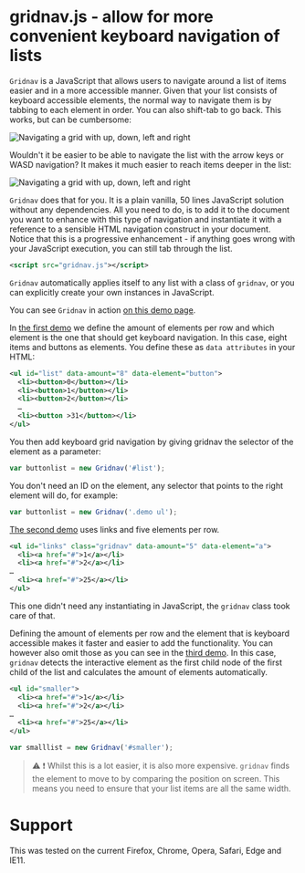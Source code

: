 # gridnav.js - allow for more convenient keyboard navigation of lists

```Gridnav``` is a JavaScript that allows users to navigate around a list of items easier and in a more accessible manner. Given that your list consists of keyboard accessible elements, the normal way to navigate them is by tabbing to each element in order. You can also shift-tab to go back. This works, but can be cumbersome:

![Navigating a grid with up, down, left and right](images/tabbing.gif)

Wouldn't it be easier to be able to navigate the list with the arrow keys or WASD navigation? It makes it much easier to reach items deeper in the list:

![Navigating a grid with up, down, left and right](images/grid.gif)

```Gridnav``` does that for you. It is a plain vanilla, 50 lines JavaScript solution without any dependencies. All you need to do, is to add it to the document you want to enhance with this type of navigation and instantiate it with a reference to a sensible HTML navigation construct in your document. Notice that this is a progressive enhancement - if anything goes wrong with your JavaScript execution, you can still tab through the list.

```xml
<script src="gridnav.js"></script>
```

```Gridnav``` automatically applies itself to any list with a class of ```gridnav```, or you can explicitly create your own instances in JavaScript.

You can see ```Gridnav``` in action [on this demo page](https://codepo8.github.io/gridnav/#list).

In [the first demo](https://codepo8.github.io/gridnav/#list) we define the amount of elements per row and which element is the one that should get keyboard navigation. In this case, eight items and buttons as elements. You define these as ```data attributes``` in your HTML:

```xml
<ul id="list" data-amount="8" data-element="button">
  <li><button>0</button></li>
  <li><button>1</button></li>
  <li><button>2</button></li>
  …
  <li><button >31</button></li>
</ul>
```
You then add keyboard grid navigation by giving gridnav the selector of the element as a parameter:

```javascript
var buttonlist = new Gridnav('#list');
```

You don't need an ID on the element, any selector that points to the right element will do, for example:

```javascript
var buttonlist = new Gridnav('.demo ul');
```

[The second demo](https://codepo8.github.io/gridnav/#links) uses links and five elements per row.

```xml
<ul id="links" class="gridnav" data-amount="5" data-element="a">
  <li><a href="#">1</a></li>
  <li><a href="#">2</a></li>
…
  <li><a href="#">25</a></li>
</ul>
```

This one didn't need any instantiating in JavaScript, the ```gridnav``` class took care of that.

Defining the amount of elements per row and the element that is keyboard accessible makes it faster and easier to add the functionality. You can however also omit those as you can see in the [third demo](https://codepo8.github.io/gridnav/#smaller). In this case, ```gridnav``` detects the interactive element as the first child node of the first child of the list and calculates the amount of elements automatically.

```xml
<ul id="smaller">
  <li><a href="#">1</a></li>
  <li><a href="#">2</a></li>
…
  <li><a href="#">25</a></li>
</ul>
```
```javascript
var smalllist = new Gridnav('#smaller');
```
> :warning: :exclamation: Whilst this is a lot easier, it is also more expensive. ```gridnav``` finds the element to move to by comparing the position on screen. This means you need to ensure that your list items are all the same width.

# Support

This was tested on the current Firefox, Chrome, Opera, Safari, Edge and IE11.
